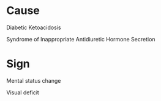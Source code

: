 # Cause

Diabetic Ketoacidosis

Syndrome of Inappropriate Antidiuretic Hormone Secretion

# Sign

Mental status change

Visual deficit
